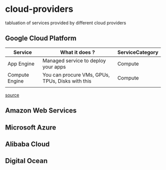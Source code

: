 # cloud-providers
tabluation of services provided by different cloud providers

## Google Cloud Platform


| Service         | What it does ?                                          | ServiceCategory                              |
| --------------- | ------------------------------------------------------------ | ---------------------------------- |
| App Engine       | Managed service to deploy your apps | Compute |
| Compute Engine   | You can procure VMs, GPUs, TPUs, Disks with this | Compute          |
|                 |                                                              |                                    |

[source](https://cloud.google.com/terms/services)

## Amazon Web Services


## Microsoft Azure


## Alibaba Cloud

## Digital Ocean
